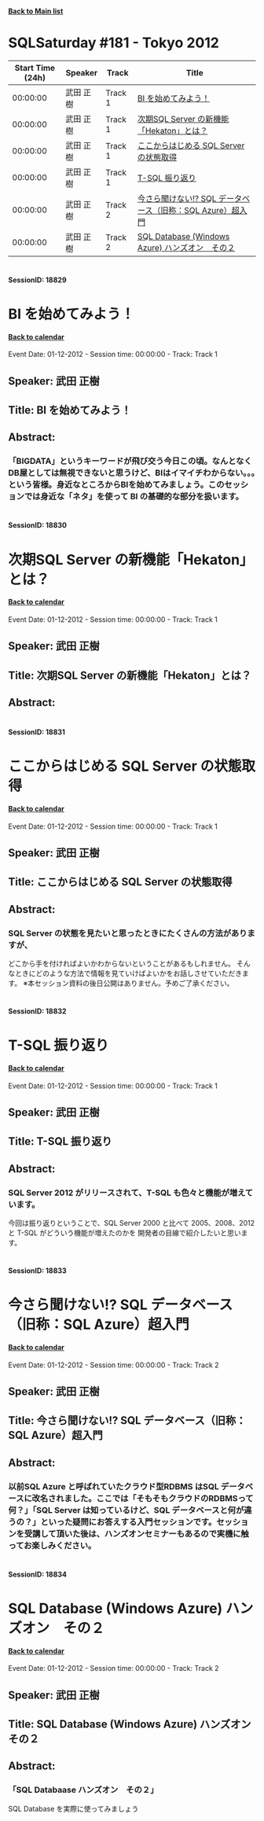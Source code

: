 #### [Back to Main list](index.md)
# SQLSaturday #181 - Tokyo 2012
Start Time (24h)|Speaker|Track|Title
---|---|---|---
00:00:00|武田 正樹|Track 1|[BI を始めてみよう！](#sessionid-18829)
00:00:00|武田 正樹|Track 1|[次期SQL Server の新機能「Hekaton」とは？](#sessionid-18830)
00:00:00|武田 正樹|Track 1|[ここからはじめる SQL Server の状態取得](#sessionid-18831)
00:00:00|武田 正樹|Track 1|[T-SQL 振り返り](#sessionid-18832)
00:00:00|武田 正樹|Track 2|[今さら聞けない!? SQL データベース（旧称：SQL Azure）超入門](#sessionid-18833)
00:00:00|武田 正樹|Track 2|[SQL Database (Windows Azure) ハンズオン　その２](#sessionid-18834)
#  
#### SessionID: 18829
# BI を始めてみよう！
#### [Back to calendar](#SQLSaturday-#181-Tokyo-2012)
Event Date: 01-12-2012 - Session time: 00:00:00 - Track: Track 1
## Speaker: 武田 正樹
## Title: BI を始めてみよう！
## Abstract:
### 「BIGDATA」というキーワードが飛び交う今日この頃。なんとなくDB屋としては無視できないと思うけど、BIはイマイチわからない。。。　という皆様。身近なところからBIを始めてみましょう。このセッションでは身近な「ネタ」を使って BI の基礎的な部分を扱います。
#  
#### SessionID: 18830
# 次期SQL Server の新機能「Hekaton」とは？
#### [Back to calendar](#SQLSaturday-#181-Tokyo-2012)
Event Date: 01-12-2012 - Session time: 00:00:00 - Track: Track 1
## Speaker: 武田 正樹
## Title: 次期SQL Server の新機能「Hekaton」とは？
## Abstract:
### 
#  
#### SessionID: 18831
# ここからはじめる SQL Server の状態取得
#### [Back to calendar](#SQLSaturday-#181-Tokyo-2012)
Event Date: 01-12-2012 - Session time: 00:00:00 - Track: Track 1
## Speaker: 武田 正樹
## Title: ここからはじめる SQL Server の状態取得
## Abstract:
### SQL Server の状態を見たいと思ったときにたくさんの方法がありますが、
どこから手を付ければよいかわからないということがあるもしれません。
そんなときにどのような方法で情報を見ていけばよいかをお話しさせていただきま
す。
※本セッション資料の後日公開はありません。予めご了承ください。

#  
#### SessionID: 18832
# T-SQL 振り返り
#### [Back to calendar](#SQLSaturday-#181-Tokyo-2012)
Event Date: 01-12-2012 - Session time: 00:00:00 - Track: Track 1
## Speaker: 武田 正樹
## Title: T-SQL 振り返り
## Abstract:
### SQL Server 2012 がリリースされて、T-SQL も色々と機能が増えています。
今回は振り返りということで、SQL Server 2000 と比べて 2005、2008、2012 と T-SQL がどういう機能が増えたのかを
開発者の目線で紹介したいと思います。

#  
#### SessionID: 18833
# 今さら聞けない!? SQL データベース（旧称：SQL Azure）超入門
#### [Back to calendar](#SQLSaturday-#181-Tokyo-2012)
Event Date: 01-12-2012 - Session time: 00:00:00 - Track: Track 2
## Speaker: 武田 正樹
## Title: 今さら聞けない!? SQL データベース（旧称：SQL Azure）超入門
## Abstract:
### 以前SQL Azure と呼ばれていたクラウド型RDBMS はSQL データベースに改名されました。ここでは「そもそもクラウドのRDBMSって何？」「SQL Server は知っているけど、SQL データベースと何が違うの？」といった疑問にお答えする入門セッションです。セッションを受講して頂いた後は、ハンズオンセミナーもあるので実機に触ってお楽しみください。
#  
#### SessionID: 18834
# SQL Database (Windows Azure) ハンズオン　その２
#### [Back to calendar](#SQLSaturday-#181-Tokyo-2012)
Event Date: 01-12-2012 - Session time: 00:00:00 - Track: Track 2
## Speaker: 武田 正樹
## Title: SQL Database (Windows Azure) ハンズオン　その２
## Abstract:
### 「SQL Databaase ハンズオン　その２」

SQL Database を実際に使ってみましょう
